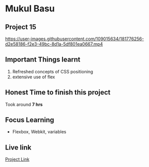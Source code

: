 # Mukul Basu

## Project 15


https://user-images.githubusercontent.com/109015634/181776256-d2e58186-f2e3-49bc-8d1a-5df801ea0667.mp4



## Important Things learnt 
1. Refreshed concepts of CSS positioning
2. extensive use of flex

## Honest Time to finish this project

Took around **7 hrs**

## Focus Learning
- Flexbox, Webkit, variables 

## Live link

[Project Link]( "Netlify")


